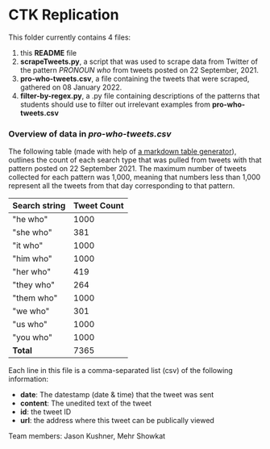 # CTK Replication

This folder currently contains 4 files:

 1. this **README** file
 2. **scrapeTweets.py**, a script that was used to scrape data from Twitter of the pattern _PRONOUN who_ from tweets posted on 22 September, 2021. 
 3. **pro-who-tweets.csv**, a file containing the tweets that were scraped, gathered on 08 January 2022.
 4. **filter-by-regex.py**, a .py file containing descriptions of the patterns that students should use to filter out irrelevant examples from **pro-who-tweets.csv**

### Overview of data in _pro-who-tweets.csv_

The following table (made with help of [a markdown table generator](https://www.tablesgenerator.com/markdown_tables)), outlines the count of each search type that was pulled from tweets with that pattern posted on 22 September 2021. The maximum number of tweets collected for each pattern was 1,000, meaning that numbers less than 1,000 represent all the tweets from that day corresponding to that pattern.

| **Search string** | **Tweet Count** |
|-------------------|-----------------|
| "he who"          | 1000            |
| "she who"         | 381             |
| "it who"          | 1000            |
| "him who"         | 1000            |
| "her who"         | 419             |
| "they who"        | 264             |
| "them who"        | 1000            |
| "we who"          | 301             |
| "us who"          | 1000            |
| "you who"         | 1000            |
| **Total**         | 7365            |

Each line in this file is a comma-separated list (csv) of the following information:
  - **date**: The datestamp (date & time) that the tweet was sent 
  - **content**: The unedited text of the tweet
  - **id**: the tweet ID 
  - **url**: the address where this tweet can be publically viewed

Team members: Jason Kushner, Mehr Showkat
